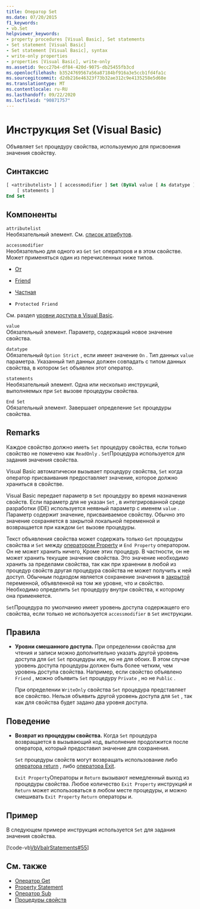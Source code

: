 ```yaml
---
title: Оператор Set
ms.date: 07/20/2015
f1_keywords:
- vb.Set
helpviewer_keywords:
- property procedures [Visual Basic], Set statements
- Set statement [Visual Basic]
- Set statement [Visual Basic], syntax
- write-only properties
- properties [Visual Basic], write-only
ms.assetid: 9ecc27b4-df84-420d-9075-db25455fb3cd
ms.openlocfilehash: b3524769567a56a87184bf916a3e5ccb1fd4fa1c
ms.sourcegitcommit: d2db216e46323f73b32ae312c9e4135258e5d68e
ms.translationtype: MT
ms.contentlocale: ru-RU
ms.lasthandoff: 09/22/2020
ms.locfileid: "90871757"
---
```

# <a name="set-statement-visual-basic"></a>Инструкция Set (Visual Basic)

Объявляет `Set` процедуру свойства, используемую для присвоения значения свойству.  
  
## <a name="syntax"></a>Синтаксис  
  
```vb  
[ <attributelist> ] [ accessmodifier ] Set (ByVal value [ As datatype ])  
    [ statements ]  
End Set  
```  
  
## <a name="parts"></a>Компоненты  

 `attributelist`  
 Необязательный элемент. См. [список атрибутов](attribute-list.md).  
  
 `accessmodifier`  
 Необязательно для одного из `Get` `Set` операторов и в этом свойстве. Может применяться один из перечисленных ниже типов.  
  
- [От](../modifiers/protected.md)  
  
- [Friend](../modifiers/friend.md)  
  
- [Частная](../modifiers/private.md)  
  
- `Protected Friend`  
  
 См. раздел [уровни доступа в Visual Basic](../../programming-guide/language-features/declared-elements/access-levels.md).  
  
 `value`  
 Обязательный элемент. Параметр, содержащий новое значение свойства.  
  
 `datatype`  
 Обязательный `Option Strict` , если имеет значение `On` . Тип данных `value` параметра. Указанный тип данных должен совпадать с типом данных свойства, в котором `Set` объявлен этот оператор.  
  
 `statements`  
 Необязательный элемент. Одна или несколько инструкций, выполняемых при `Set` вызове процедуры свойства.  
  
 `End Set`  
 Обязательный элемент. Завершает определение `Set` процедуры свойства.  
  
## <a name="remarks"></a>Remarks  

 Каждое свойство должно иметь `Set` процедуру свойства, если только свойство не помечено как `ReadOnly` . `Set`Процедура используется для задания значения свойства.  
  
 Visual Basic автоматически вызывает процедуру свойства, `Set` когда оператор присваивания предоставляет значение, которое должно храниться в свойстве.  
  
 Visual Basic передает параметр в `Set` процедуру во время назначения свойств. Если параметр для не указан `Set` , в интегрированной среде разработки (IDE) используется неявный параметр с именем `value` . Параметр содержит значение, присваиваемое свойству. Обычно это значение сохраняется в закрытой локальной переменной и возвращается при каждом `Get` вызове процедуры.  
  
 Текст объявления свойства может содержать только `Get` процедуры свойства и `Set` между [оператором Property](property-statement.md) и `End Property` оператором. Он не может хранить ничего, Кроме этих процедур. В частности, он не может хранить текущее значение свойства. Это значение необходимо хранить за пределами свойства, так как при хранении в любой из процедур свойств другая процедура свойства не может получить к ней доступ. Обычным подходом является сохранение значения в [закрытой](../modifiers/private.md) переменной, объявленной на том же уровне, что и свойство. Необходимо определить `Set` процедуру внутри свойства, к которому она применяется.  
  
 `Set`Процедура по умолчанию имеет уровень доступа содержащего его свойства, если только не используется `accessmodifier` в `Set` инструкции.  
  
## <a name="rules"></a>Правила  
  
- **Уровни смешанного доступа.** При определении свойства для чтения и записи можно дополнительно указать другой уровень доступа для `Get` `Set` процедуры или, но не для обоих. В этом случае уровень доступа процедуры должен быть более четким, чем уровень доступа свойства. Например, если свойство объявлено `Friend` , можно объявить `Set` процедуру `Private` , но не `Public` .  
  
     При определении `WriteOnly` свойства `Set` процедура представляет все свойство. Нельзя объявить другой уровень доступа для `Set` , так как для свойства будет задано два уровня доступа.  
  
## <a name="behavior"></a>Поведение  
  
- **Возврат из процедуры свойства.** Когда `Set` процедура возвращается в вызывающий код, выполнение продолжится после оператора, который предоставил значение для сохранения.  
  
     `Set` процедуры свойств могут возвращать использование либо [оператора return](return-statement.md) , либо [оператора Exit](exit-statement.md).  
  
     `Exit Property`Операторы и `Return` вызывают немедленный выход из процедуры свойства. Любое количество `Exit Property` инструкций и `Return` может использоваться в любом месте процедуры, и можно смешивать `Exit Property` `Return` операторы и.  
  
## <a name="example"></a>Пример  

 В следующем примере инструкция используется `Set` для задания значения свойства.  
  
 [!code-vb[VbVbalrStatements#55](~/samples/snippets/visualbasic/VS_Snippets_VBCSharp/VbVbalrStatements/VB/Class1.vb#55)]  
  
## <a name="see-also"></a>См. также

- [Оператор Get](get-statement.md)
- [Property Statement](property-statement.md)
- [Оператор Sub](sub-statement.md)
- [Процедуры свойств](../../programming-guide/language-features/procedures/property-procedures.md)
